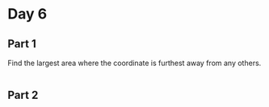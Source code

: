 # Day 6

## Part 1

Find the largest area where the coordinate is furthest away from any others.

```bash

```

## Part 2
